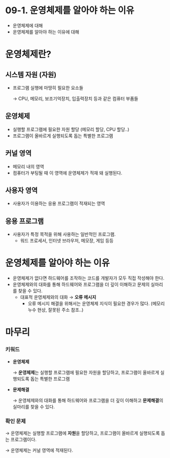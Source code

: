 # 09-1. 운영체제를 알아야 하는 이유

<aside>

- 운영체제에 대해
- 운영체제를 알아야 하는 이유에 대해
</aside>

# 운영체제란?

## 시스템 자원 (자원)

- 프로그램 실행에 마땅히 필요한 요소들
    
    → CPU, 메모리, 보조기억장치, 입출력장치 등과 같은 컴퓨터 부품들
    

## 운영체제

- 실행할 프로그램에 필요한 자원 할당 (메모리 할당, CPU 할당..)
- 프로그램이 올바르게 실행되도록 돕는 특별한 프로그램


## 커널 영역

- 메모리 내의 영역
- 컴퓨터가 부팅될 때 이 영역에 운영체제가 적재 돼 실행된다.

## 사용자 영역

- 사용자가 이용하는 응용 프로그램이 적재되는 영역

## 응용 프로그램

- 사용자가 특정 목적을 위해 사용하는 일반적인 프로그램.
    - 워드 프로세서, 인터넷 브라우저, 메모장, 게임 등등

# 운영체제를 알아야 하는 이유

- 운영체제가 없다면 하드웨어를 조작하는 코드를 개발자가 모두 직접 작성해야 한다.
- 운영체제와의 대화를 통해 하드웨어와 프로그램을 더 깊이 이해하고 문제의 실마리를 찾을 수 있다.
    - 대표적 운영체제와의 대화 → **오류 메시지**
        - 오류 메시지 해결을 위해서는 운영체제 지식이 필요한 경우가 많다. (메모리 누수 현상, 잘못된 주소 참조..)

# 마무리

### 키워드

- **운영체제**
    
    → **운영체제**는 실행할 프로그램에 필요한 자원을 할당하고, 프로그램이 올바르게 실행되도록 돕는 특별한 프로그램
    
- **문제해결**
    
    → 운영체제와의 대화를 통해 하드웨어와 프로그램을 더 깊이 이해하고 **문제해결**의 실마리를 찾을 수 있다.
    

### 확인 문제

→ 운영체제는 실행할 프로그램에 **자원**을 할당하고, 프로그램이 올바르게 실행되도록 돕는 프로그램이다.

→ 운영체제는 커널 영역에 적재된다.
